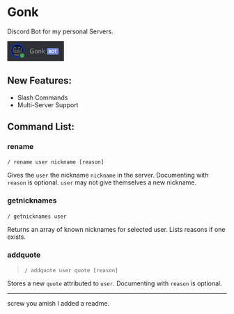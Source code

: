 # Gonk

Discord Bot for my personal Servers.

![alt text](https://raw.githubusercontent.com/JaimeNufio/Gonk/main/assets/loggedin.png)

## New Features:
- Slash Commands 
- Multi-Server Support

## Command List:


### rename 

`/ rename user nickname [reason]`

Gives the ```user``` the nickname ```nickname``` in the server. Documenting with ```reason``` is optional. ```user``` may not give themselves a new nickname. 

### getnicknames

`/ getnicknames user`

Returns an array of known nicknames for selected user. Lists reasons if one exists.

### addquote

> `/ addquote user quote [reason]`

Stores a new ```quote``` attributed to ```user```. Documenting with ```reason``` is optional.

<hr>

screw you amish I added a readme.